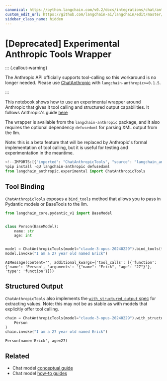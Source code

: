 ```yaml
---
canonical: https://python.langchain.com/v0.2/docs/integrations/chat/anthropic_functions/
custom_edit_url: https://github.com/langchain-ai/langchain/edit/master/docs/docs/integrations/chat/anthropic_functions.ipynb
sidebar_class_name: hidden
---
```


# [Deprecated] Experimental Anthropic Tools Wrapper

::: {.callout-warning}

The Anthropic API officially supports tool-calling so this workaround is no longer needed. Please use [ChatAnthropic](/docs/integrations/chat/anthropic) with `langchain-anthropic>=0.1.5`.

:::

This notebook shows how to use an experimental wrapper around Anthropic that gives it tool calling and structured output capabilities. It follows Anthropic's guide [here](https://docs.anthropic.com/claude/docs/functions-external-tools)

The wrapper is available from the `langchain-anthropic` package, and it also requires the optional dependency `defusedxml` for parsing XML output from the llm.

Note: this is a beta feature that will be replaced by Anthropic's formal implementation of tool calling, but it is useful for testing and experimentation in the meantime.


```python
<!--IMPORTS:[{"imported": "ChatAnthropicTools", "source": "langchain_anthropic.experimental", "docs": "https://api.python.langchain.com/en/latest/experimental/langchain_anthropic.experimental.ChatAnthropicTools.html", "title": "[Deprecated] Experimental Anthropic Tools Wrapper"}]-->
%pip install -qU langchain-anthropic defusedxml
from langchain_anthropic.experimental import ChatAnthropicTools
```

## Tool Binding

`ChatAnthropicTools` exposes a `bind_tools` method that allows you to pass in Pydantic models or BaseTools to the llm.


```python
from langchain_core.pydantic_v1 import BaseModel


class Person(BaseModel):
    name: str
    age: int


model = ChatAnthropicTools(model="claude-3-opus-20240229").bind_tools(tools=[Person])
model.invoke("I am a 27 year old named Erick")
```



```output
AIMessage(content='', additional_kwargs={'tool_calls': [{'function': {'name': 'Person', 'arguments': '{"name": "Erick", "age": "27"}'}, 'type': 'function'}]})
```


## Structured Output

`ChatAnthropicTools` also implements the [`with_structured_output` spec](/docs/how_to/structured_output) for extracting values. Note: this may not be as stable as with models that explicitly offer tool calling.


```python
chain = ChatAnthropicTools(model="claude-3-opus-20240229").with_structured_output(
    Person
)
chain.invoke("I am a 27 year old named Erick")
```



```output
Person(name='Erick', age=27)
```



## Related

- Chat model [conceptual guide](/docs/concepts/#chat-models)
- Chat model [how-to guides](/docs/how_to/#chat-models)